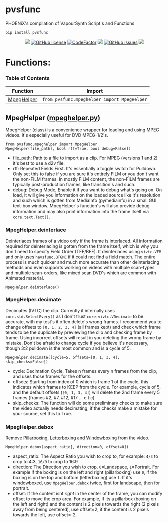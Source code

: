 # pvsfunc
PHOENiX's compilation of VapourSynth Script's and Functions

`pip install pvsfunc`

<p align="center">
<a href="https://python.org"><img src="https://img.shields.io/badge/python-3.6%2B-informational?style=flat-square" /></a>
<a href="https://github.com/rlaPHOENiX/pvsfunc/blob/master/LICENSE"><img alt="GitHub license" src="https://img.shields.io/github/license/rlaPHOENiX/pvsfunc?style=flat-square"></a>
<a href="https://www.codefactor.io/repository/github/rlaphoenix/pvsfunc"><img src="https://www.codefactor.io/repository/github/rlaphoenix/pvsfunc/badge" alt="CodeFactor" /></a>
<a href="https://www.codacy.com/manual/rlaPHOENiX/pvsfunc?utm_source=github.com&amp;utm_medium=referral&amp;utm_content=rlaPHOENiX/pvsfunc&amp;utm_campaign=Badge_Grade"><img src="https://api.codacy.com/project/badge/Grade/574e843d9e044dcbbc2743cd8092148a"/></a>
<a href="https://github.com/rlaPHOENiX/pvsfunc/issues"><img alt="GitHub issues" src="https://img.shields.io/github/issues/rlaPHOENiX/pvsfunc?style=flat-square"></a>
<a href="http://makeapullrequest.com"><img src="https://img.shields.io/badge/PRs-welcome-brightgreen.svg?style=flat-square"></a>
</p>

# Functions:

### Table of Contents

Function | Import
--- | ---
[MpegHelper](#mpeghelper-mpeghelperpy) | `from pvsfunc.mpeghelper import MpegHelper`

## MpegHelper ([mpeghelper.py](/pvsfunc/mpeghelper.py))
MpegHelper (class) is a convenience wrapper for loading and using MPEG videos. It's especially useful for DVD MPEG-1/2's.

`from pvsfunc.mpeghelper import MpegHelper`  
`MpegHelper(file_path[, bool rff=True, bool debug=False])`
* file_path: Path to a file to import as a clip. For MPEG (versions 1 and 2) it's best to use a d2v file.
* rff: Repeated Fields First. It's essentially a toggle switch for Pulldown. Only set this to false if you are sure it's entirely FILM or you don't want the non-FILM frames. In mostly FILM content, the non-FILM frames are typically post-production frames, like transition's and such.
* debug: Debug Mode, Enable it if you want to debug what's going on. On load, it will give you information on the loaded source like it's resolution and such which is gotten from MediaInfo (pymediainfo) in a small GUI text-box window. MpegHelper's function's will also provide debug information and may also print information into the frame itself via `core.text.Text()`.

### MpegHelper.deinterlace
Deinterlaces frames of a video only if the frame is interlaced. All information required for deinterlacing is gotten from the frame itself, which is why you don't need to specify Field Order (TFF/BFF). It deinterlaces using `vivtc.VFM` and only uses `havsfunc.QTGMC` if it could not find a field match. The entire process is much quicker and much more accurate than other deinterlacing methods and even supports working on videos with multiple scan-types and multiple scan-orders, like mixed scan DVD's which are common with Animated material.

`MpegHelper.deinterlace()`

### MpegHelper.decimate
Decimates (IVTC) the clip. Currently it internally uses `core.std.SelectEvery()` as I don't trust `core.vivtc.VDecimate` to be accurate, with my test's it often delete's wrong frames. I recommend you to change offsets to `[0, 1, 2, 3, 4]` (all frames kept) and check which frame tends to be the duplicate by previewing the clip and checking frame by frame. Using incorrect offsets will result in you deleting the wrong frame by mistake. Don't be afraid to change cycle if you believe it's necessary, though 3:2 pulldown is the most common and is a cycle of 5.

`MpegHelper.decimate([cycle=5, offsets=[0, 1, 3, 4], skip_checks=False])`
* cycle: Decimation Cycle, Takes n frames every n frames from the clip, and uses those frames for the offsets.
* offsets: Starting from index of 0 which is frame 1 of the cycle, this indicates which frames to KEEP from the cycle. For example, cycle of 5, and the default offsets (`[0, 1, 3, 4]`) will delete the 2nd frame every 5 frames (frames #2, #7, #12, #17 ... e.t.c)
* skip_checks: The function will do some preliminary checks to make sure the video actually needs decimating, if the checks make a mistake for your source, set this to True.

### MpegHelper.debox
Remove [Pillarboxing](https://wikipedia.org/wiki/Pillarbox), [Letterboxing](https://wikipedia.org/wiki/Letterboxing_(filming)) and [Windowboxing](https://wikipedia.org/wiki/Windowbox_(filmmaking)) from the video.

`MpegHelper.debox(aspect_ratio[, direction=0, offset=0])`
* aspect_ratio: The Aspect Ratio you wish to crop to, for example: `4/3` to crop to 4:3, `16/9` to crop to 16:9
* direction: The Direction you wish to crop. `0`=Landspace, `1`=Portrait. For example if the boxing is on the left and right (pillarboxing) use `0`, if the boxing is on the top and bottom (letterboxing) use `1`. If it's windowboxed, use `MpegHelper.debox` twice, first for landscape, then for portrait.
* offset: If the content isnt *right* in the center of the frame, you can modify offset to move the crop area. For example, if its a pillarbox (boxing on the left and right) and the content is 2 pixels towards the right (2 pixels away from being centered), use offset=2, if the content is 2 pixels towards the left, use offset=-2.